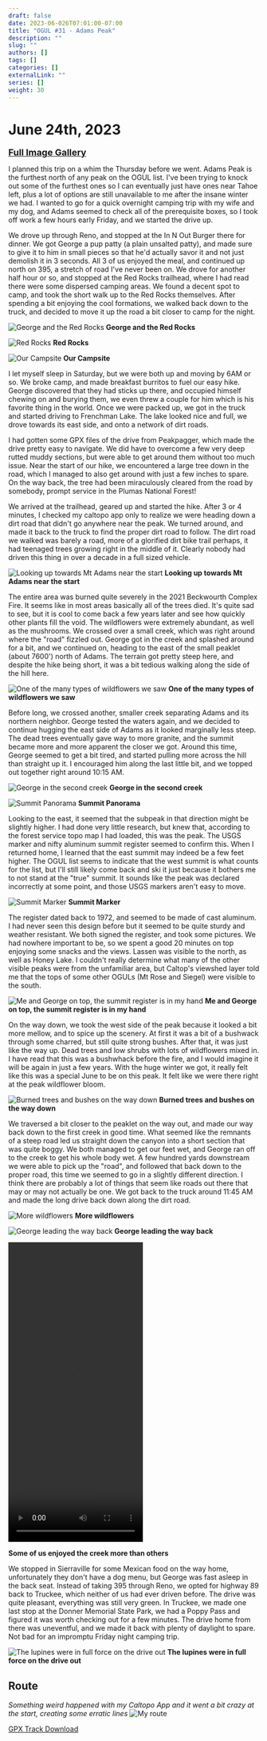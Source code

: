 ```yaml
---
draft: false
date: 2023-06-026T07:01:00-07:00
title: "OGUL #31 - Adams Peak"
description: ""
slug: ""
authors: []
tags: []
categories: []
externalLink: ""
series: []
weight: 30
---
```

# June 24th, 2023
<a href="../galleries/adams-gallery/"><font size="4"><b>Full Image Gallery</b></font></a>

I planned this trip on a whim the Thursday before we went. Adams Peak is the furthest north of any peak on the OGUL list. I've been trying to knock out some of the furthest ones so I can eventually just have ones near Tahoe left, plus a lot of options are still unavailable to me after the insane winter we had. I wanted to go for a quick overnight camping trip with my wife and my dog, and Adams seemed to check all of the prerequisite boxes, so I took off work a few hours early Friday, and we started the drive up. 

We drove up through Reno, and stopped at the In N Out Burger there for dinner. We got George a pup patty (a plain unsalted patty), and made sure to give it to him in small pieces so that he'd actually savor it and not just demolish it in 3 seconds. All 3 of us enjoyed the meal, and continued up north on 395, a stretch of road I've never been on. We drove for another half hour or so, and stopped at the Red Rocks trailhead, where I had read there were some dispersed camping areas. We found a decent spot to camp, and took the short walk up to the Red Rocks themselves. After spending a bit enjoying the cool formations, we walked back down to the truck, and decided to move it up the road a bit closer to camp for the night.


![George and the Red Rocks](https://s3.us-west-1.wasabisys.com/web-assets/adams-6-24-23/PXL_20230624_014904119.jpg?classes=shadow)
**George and the Red Rocks**

![Red Rocks](https://s3.us-west-1.wasabisys.com/web-assets/adams-6-24-23/PXL_20230624_014900534.jpg?classes=shadow)
**Red Rocks**

![Our Campsite](https://s3.us-west-1.wasabisys.com/web-assets/adams-6-24-23/PXL_20230624_025419719.jpg?classes=shadow)
**Our Campsite**

I let myself sleep in Saturday, but we were both up and moving by 6AM or so. We broke camp, and made breakfast burritos to fuel our easy hike. George discovered that they had sticks up there, and occupied himself chewing on and burying them, we even threw a couple for him which is his favorite thing in the world. Once we were packed up, we got in the truck and started driving to Frenchman Lake. The lake looked nice and full, we drove towards its east side, and onto a network of dirt roads.

I had gotten some GPX files of the drive from Peakpagger, which made the drive pretty easy to navigate. We did have to overcome a few very deep rutted muddy sections, but were able to get around them without too much issue. Near the start of our hike, we encountered a large tree down in the road, which I managed to also get around with just a few inches to spare. On the way back, the tree had been miraculously cleared from the road by somebody, prompt service in the Plumas National Forest! 

We arrived at the trailhead, geared up and started the hike. After 3 or 4 minutes, I checked my caltopo app only to realize we were heading down a dirt road that didn't go anywhere near the peak. We turned around, and made it back to the truck to find the proper dirt road to follow. The dirt road we walked was barely a road, more of a glorified dirt bike trail perhaps, it had teenaged trees growing right in the middle of it. Clearly nobody had driven this thing in over a decade in a full sized vehicle. 

![Looking up towards Mt Adams near the start](https://s3.us-west-1.wasabisys.com/web-assets/adams-6-24-23/PXL_20230624_161438580.jpg?classes=shadow)
**Looking up towards Mt Adams near the start**

The entire area was burned quite severely in the 2021 Beckwourth Complex Fire. It seems like in most areas basically all of the trees died. It's quite sad to see, but it is cool to come back a few years later and see how quickly other plants fill the void. The wildflowers were extremely abundant, as well as the mushrooms. We crossed over a small creek, which was right around where the "road" fizzled out. George got in the creek and splashed around for a bit, and we continued on, heading to the east of the small peaklet (about 7600') north of Adams. The terrain got pretty steep here, and despite the hike being short, it was a bit tedious walking along the side of the hill here. 

![One of the many types of wildflowers we saw](https://s3.us-west-1.wasabisys.com/web-assets/adams-6-24-23/PXL_20230624_162433242.jpg?classes=shadow)
**One of the many types of wildflowers we saw**

Before long, we crossed another, smaller creek separating Adams and its northern neighbor. George tested the waters again, and we decided to continue hugging the east side of Adams as it looked marginally less steep. The dead trees eventually gave way to more granite, and the summit became more and more apparent the closer we got. Around this time, George seemed to get a bit tired, and started pulling more across the hill than straight up it. I encouraged him along the last little bit, and we topped out together right around 10:15 AM. 

![George in the second creek](https://s3.us-west-1.wasabisys.com/web-assets/adams-6-24-23/PXL_20230624_164210508.jpg?classes=shadow)
**George in the second creek**

![Summit Panorama](https://s3.us-west-1.wasabisys.com/web-assets/adams-6-24-23/PXL_20230624_171904437.PANO.jpg?classes=shadow)
**Summit Panorama**

Looking to the east, it seemed that the subpeak in that direction might be slightly higher. I had done very little research, but knew that, according to the forest service topo map I had loaded, this was the peak. The USGS marker and nifty aluminum summit register seemed to confirm this. When I returned home, I learned that the east summit may indeed be a few feet higher. The OGUL list seems to indicate that the west summit is what counts for the list, but I'll still likely come back and ski it just because it bothers me to not stand at the "true" summit. It sounds like the peak was declared incorrectly at some point, and those USGS markers aren't easy to move.

![Summit Marker](https://s3.us-west-1.wasabisys.com/web-assets/adams-6-24-23/PXL_20230624_172057703.jpg?classes=shadow)
**Summit Marker**

The register dated back to 1972, and seemed to be made of cast aluminum. I had never seen this design before but it seemed to be quite sturdy and weather resistant. We both signed the register, and took some pictures. We had nowhere important to be, so we spent a good 20 minutes on top enjoying some snacks and the views. Lassen was visible to the north, as well as Honey Lake. I couldn't really determine what many of the other visible peaks were from the unfamiliar area, but Caltop's viewshed layer told me that the tops of some other OGULs (Mt Rose and Siegel) were visible to the south. 

![Me and George on top, the summit register is in my hand](https://s3.us-west-1.wasabisys.com/web-assets/adams-6-24-23/PXL_20230624_172033879.jpg?classes=shadow)
**Me and George on top, the summit register is in my hand**

On the way down, we took the west side of the peak because it looked a bit more mellow, and to spice up the scenery. At first it was a bit of a bushwack through some charred, but still quite strong bushes. After that, it was just like the way up. Dead trees and low shrubs with lots of wildflowers mixed in. I have read that this was a bushwhack before the fire, and I would imagine it will be again in just a few years. With the huge winter we got, it really felt like this was a special June to be on this peak. It felt like we were there right at the peak wildflower bloom.


![Burned trees and bushes on the way down](https://s3.us-west-1.wasabisys.com/web-assets/adams-6-24-23/PXL_20230624_174500151.jpg?classes=shadow)
**Burned trees and bushes on the way down**

We traversed a bit closer to the peaklet on the way out, and made our way back down to the first creek in good time. What seemed like the remnants of a steep road led us straight down the canyon into a short section that was quite boggy. We both managed to get our feet wet, and George ran off to the creek to get his whole body wet. A few hundred yards downstream we were able to pick up the "road", and followed that back down to the proper road, this time we seemed to go in a slightly different direction. I think there are probably a lot of things that seem like roads out there that may or may not actually be one. We got back to the truck around 11:45 AM and made the long drive back down along the dirt road.

![More wildflowers](https://s3.us-west-1.wasabisys.com/web-assets/adams-6-24-23/PXL_20230624_174827164.PORTRAIT.jpg?classes=shadow)
**More wildflowers**

![George leading the way back](https://s3.us-west-1.wasabisys.com/web-assets/adams-6-24-23/PXL_20230624_175827873.jpg?classes=shadow)
**George leading the way back**

<video width="270" height="600" controls>
  <source src=https://s3.us-west-1.wasabisys.com/web-assets/adams-6-24-23/PXL_20230624_182716047.TS.mp4 type="video/mp4">
</video>

**Some of us enjoyed the creek more than others**

We stopped in Sierraville for some Mexican food on the way home, unfortunately they don't have a dog menu, but George was fast asleep in the back seat. Instead of taking 395 through Reno, we opted for highway 89 back to Truckee, which neither of us had ever driven before. The drive was quite pleasant, everything was still very green. In Truckee, we made one last stop at the Donner Memorial State Park, we had a Poppy Pass and figured it was worth checking out for a few minutes. The drive home from there was uneventful, and we made it back with plenty of daylight to spare. Not bad for an impromptu Friday night camping trip.

![The lupines were in full force on the drive out](https://s3.us-west-1.wasabisys.com/web-assets/adams-6-24-23/PXL_20230624_191546673.jpg?classes=shadow)
**The lupines were in full force on the drive out**

## Route
*Something weird happened with my Caltopo App and it went a bit crazy at the start, creating some erratic lines*
![My route](https://s3.us-west-1.wasabisys.com/web-assets/adams-6-24-23/adams_route.png?classes=shadow)

[GPX Track Download](https://s3.us-west-1.wasabisys.com/web-assets/adams-6-24-23/adams_route.gpx)

